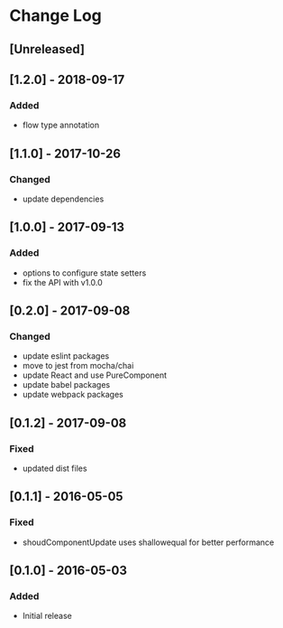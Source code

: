 # Change Log

## [Unreleased]

## [1.2.0] - 2018-09-17
### Added
- flow type annotation

## [1.1.0] - 2017-10-26
### Changed
- update dependencies

## [1.0.0] - 2017-09-13
### Added
- options to configure state setters
- fix the API with v1.0.0

## [0.2.0] - 2017-09-08
### Changed
- update eslint packages
- move to jest from mocha/chai
- update React and use PureComponent
- update babel packages
- update webpack packages

## [0.1.2] - 2017-09-08
### Fixed
- updated dist files

## [0.1.1] - 2016-05-05
### Fixed
- shoudComponentUpdate uses shallowequal for better performance

## [0.1.0] - 2016-05-03
### Added
- Initial release
